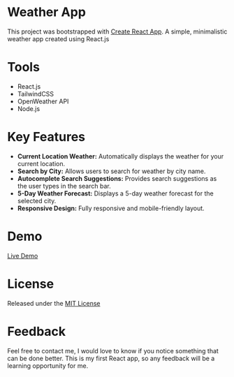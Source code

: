 # Weather App

This project was bootstrapped with [Create React App](https://github.com/facebook/create-react-app). A simple, minimalistic weather app created using React.js

# Tools

- React.js
- TailwindCSS
- OpenWeather API
- Node.js

# Key Features

- **Current Location Weather:** Automatically displays the weather for your current location.
- **Search by City:** Allows users to search for weather by city name.
- **Autocomplete Search Suggestions:** Provides search suggestions as the user types in the search bar.
- **5-Day Weather Forecast:** Displays a 5-day weather forecast for the selected city.
- **Responsive Design:** Fully responsive and mobile-friendly layout.

# Demo

[Live Demo](https://arslanasad-weather-app.netlify.app/)

# License

Released under the [MIT License](http://opensource.org/licenses/MIT)

# Feedback

Feel free to contact me, I would love to know if you notice something that can be done better. This is my first React app, so any feedback will be a learning opportunity for me.

